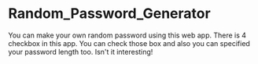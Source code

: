 # Random_Password_Generator
You can make your own random password using this web app. There is 4 checkbox in this app. You can check those box and also you can specified your password length too. Isn't it interesting!
